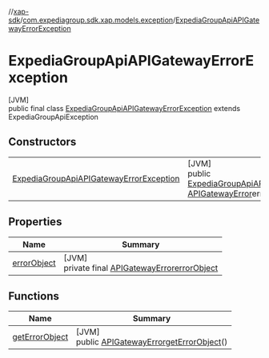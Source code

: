 //[xap-sdk](../../../index.md)/[com.expediagroup.sdk.xap.models.exception](../index.md)/[ExpediaGroupApiAPIGatewayErrorException](index.md)

# ExpediaGroupApiAPIGatewayErrorException

[JVM]\
public final class [ExpediaGroupApiAPIGatewayErrorException](index.md) extends ExpediaGroupApiException

## Constructors

| | |
|---|---|
| [ExpediaGroupApiAPIGatewayErrorException](-expedia-group-api-a-p-i-gateway-error-exception.md) | [JVM]<br>public [ExpediaGroupApiAPIGatewayErrorException](index.md)[ExpediaGroupApiAPIGatewayErrorException](-expedia-group-api-a-p-i-gateway-error-exception.md)([Integer](https://docs.oracle.com/javase/8/docs/api/java/lang/Integer.html)code, [APIGatewayError](../../com.expediagroup.sdk.xap.models/-a-p-i-gateway-error/index.md)errorObject, [String](https://docs.oracle.com/javase/8/docs/api/java/lang/String.html)transactionId) |

## Properties

| Name | Summary |
|---|---|
| [errorObject](index.md#-530448936%2FProperties%2F699445674) | [JVM]<br>private final [APIGatewayError](../../com.expediagroup.sdk.xap.models/-a-p-i-gateway-error/index.md)[errorObject](index.md#-530448936%2FProperties%2F699445674) |

## Functions

| Name | Summary |
|---|---|
| [getErrorObject](get-error-object.md) | [JVM]<br>public [APIGatewayError](../../com.expediagroup.sdk.xap.models/-a-p-i-gateway-error/index.md)[getErrorObject](get-error-object.md)() |
